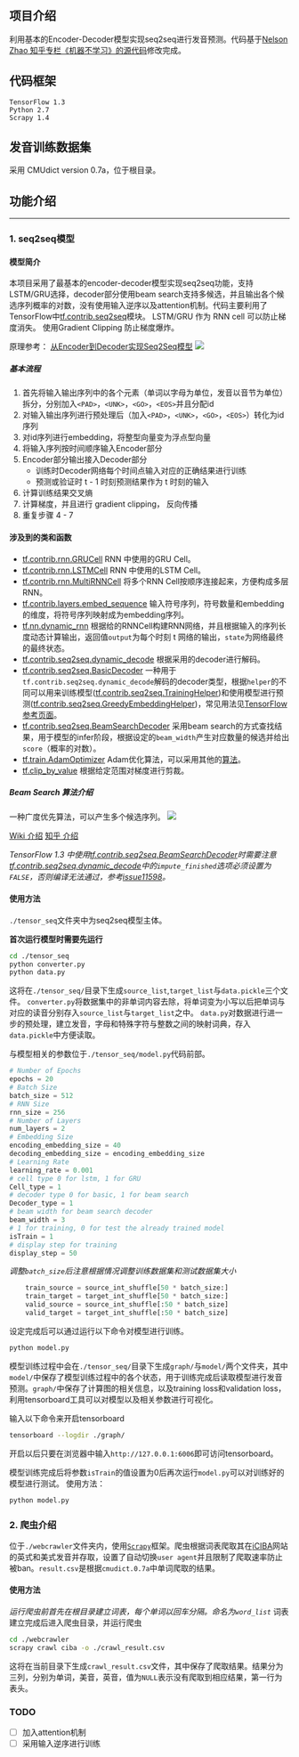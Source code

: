 ## 项目介绍
利用基本的Encoder-Decoder模型实现seq2seq进行发音预测。代码基于[Nelson Zhao 知乎专栏《机器不学习》的源代码](https://github.com/NELSONZHAO/zhihu/tree/master/basic_seq2seq)修改完成。



## 代码框架
```
TensorFlow 1.3
Python 2.7
Scrapy 1.4
```

## 发音训练数据集
采用 CMUdict version 0.7a，位于根目录。

## 功能介绍
---
### 1. seq2seq模型
#### 模型简介
本项目采用了最基本的encoder-decoder模型实现seq2seq功能，支持LSTM/GRU选择，decoder部分使用beam search支持多候选，并且输出各个候选序列概率的对数，没有使用输入逆序以及attention机制。代码主要利用了TensorFlow中[tf.contrib.seq2seq](https://www.tensorflow.org/versions/master/api_docs/python/tf/contrib/seq2seq)模块。
LSTM/GRU 作为 RNN cell 可以防止梯度消失。
使用Gradient Clipping 防止梯度爆炸。

原理参考： [从Encoder到Decoder实现Seq2Seq模型](https://zhuanlan.zhihu.com/p/27608348)
![](https://pic4.zhimg.com/v2-278b5920ac2b4fc8c2319c90eaa7f9db_r.png)

##### 基本流程
1. 首先将输入输出序列中的各个元素（单词以字母为单位，发音以音节为单位）拆分，分别加入`<PAD>`，`<UNK>`，`<GO>`，`<EOS>`并且分配id
2. 对输入输出序列进行预处理后（加入`<PAD>`，`<UNK>`，`<GO>`，`<EOS>`）转化为id序列
3. 对id序列进行embedding，将整型向量变为浮点型向量
4. 将输入序列按时间顺序输入Encoder部分
5.  Encoder部分输出接入Decoder部分
    * 训练时Decoder网络每个时间点输入对应的正确结果进行训练
    * 预测或验证时 t - 1 时刻预测结果作为 t 时刻的输入
6. 计算训练结果交叉熵
7. 计算梯度，并且进行 gradient clipping， 反向传播
8. 重复步骤 4 - 7

#### 涉及到的类和函数
* [tf.contrib.rnn.GRUCell](https://www.tensorflow.org/api_docs/python/tf/contrib/rnn/GRUCell) RNN 中使用的GRU Cell。
* [tf.contrib.rnn.LSTMCell](https://www.tensorflow.org/api_docs/python/tf/contrib/rnn/LSTMCell) RNN 中使用的LSTM Cell。
* [tf.contrib.rnn.MultiRNNCell](https://www.tensorflow.org/api_docs/python/tf/contrib/rnn/MultiRNNCell) 将多个RNN Cell按顺序连接起来，方便构成多层RNN。
* [tf.contrib.layers.embed_sequence](https://www.tensorflow.org/api_docs/python/tf/contrib/layers/embed_sequence) 输入符号序列，符号数量和embedding的维度，将符号序列映射成为embedding序列。
* [tf.nn.dynamic_rnn](https://www.tensorflow.org/api_docs/python/tf/nn/dynamic_rnn) 根据给的RNNCell构建RNN网络，并且根据输入的序列长度动态计算输出，返回值`output`为每个时刻 t 网络的输出，`state`为网络最终的最终状态。
* [tf.contrib.seq2seq.dynamic_decode](https://www.tensorflow.org/api_docs/python/tf/contrib/seq2seq/dynamic_decode) 根据采用的decoder进行解码。
* [tf.contrib.seq2seq.BasicDecoder](https://www.tensorflow.org/api_docs/python/tf/contrib/seq2seq/BasicDecoder) 一种用于`tf.contrib.seq2seq.dynamic_decode`解码的decoder类型，根据`helper`的不同可以用来训练模型([tf.contrib.seq2seq.TrainingHelper](https://www.tensorflow.org/api_docs/python/tf/contrib/seq2seq/TrainingHelper))和使用模型进行预测([tf.contrib.seq2seq.GreedyEmbeddingHelper](https://www.tensorflow.org/api_docs/python/tf/contrib/seq2seq/GreedyEmbeddingHelper))，常见用法见[TensorFlow参考页面](https://www.tensorflow.org/versions/master/api_guides/python/contrib.seq2seq#Dynamic_Decoding)。
* [tf.contrib.seq2seq.BeamSearchDecoder](https://www.tensorflow.org/versions/master/api_docs/python/tf/contrib/seq2seq/BasicDecoder) 采用beam search的方式查找结果，用于模型的infer阶段，根据设定的`beam_width`产生对应数量的候选并给出`score`（概率的对数）。
* [tf.train.AdamOptimizer](https://www.tensorflow.org/versions/master/api_docs/python/tf/train/AdamOptimizer) Adam优化算法，可以采用其他的[算法](https://www.tensorflow.org/versions/master/api_guides/python/train#Optimizers)。
* [tf.clip_by_value](https://www.tensorflow.org/versions/master/api_docs/python/tf/clip_by_value) 根据给定范围对梯度进行剪裁。
##### Beam Search 算法介绍
一种广度优先算法，可以产生多个候选序列。
![](https://raw.githubusercontent.com/yanwii/seq2seq/master/img/beamsearch.png)

[Wiki 介绍](https://en.wikipedia.org/wiki/Beam_search)
[知乎 介绍](https://www.zhihu.com/question/54356960)

*TensorFlow 1.3 中使用[tf.contrib.seq2seq.BeamSearchDecoder](https://www.tensorflow.org/api_docs/python/tf/contrib/seq2seq/BeamSearchDecoder)时需要注意[tf.contrib.seq2seq.dynamic_decode](tf.contrib.seq2seq.dynamic_decode)中的`impute_finished`选项必须设置为`FALSE`，否则编译无法通过，参考[issue11598](https://github.com/tensorflow/tensorflow/issues/11598)。*


#### 使用方法
`./tensor_seq`文件夹中为seq2seq模型主体。

**首次运行模型时需要先运行**
```bash
cd ./tensor_seq
python converter.py
python data.py
```
这将在`./tensor_seq/`目录下生成`source_list`,`target_list`与`data.pickle`三个文件。
`converter.py`将数据集中的非单词内容去除，将单词变为小写以后把单词与对应的读音分别存入`source_list`与`target_list`之中。
`data.py`对数据进行进一步的预处理，建立发音，字母和特殊字符与整数之间的映射词典，存入`data.pickle`中方便读取。

与模型相关的参数位于`./tensor_seq/model.py`代码前部。
```python
# Number of Epochs
epochs = 20
# Batch Size
batch_size = 512
# RNN Size
rnn_size = 256
# Number of Layers
num_layers = 2
# Embedding Size
encoding_embedding_size = 40
decoding_embedding_size = encoding_embedding_size
# Learning Rate
learning_rate = 0.001
# cell type 0 for lstm, 1 for GRU
Cell_type = 1
# decoder type 0 for basic, 1 for beam search
Decoder_type = 1
# beam width for beam search decoder
beam_width = 3
# 1 for training, 0 for test the already trained model
isTrain = 1
# display step for training
display_step = 50
```
*调整`batch_size`后注意根据情况调整训练数据集和测试数据集大小*
```python
    train_source = source_int_shuffle[50 * batch_size:]
    train_target = target_int_shuffle[50 * batch_size:]
    valid_source = source_int_shuffle[:50 * batch_size]
    valid_target = target_int_shuffle[:50 * batch_size]
```
设定完成后可以通过运行以下命令对模型进行训练。
```bash
python model.py
```
模型训练过程中会在`./tensor_seq/`目录下生成`graph/`与`model/`两个文件夹，其中`model/`中保存了模型训练过程中的各个状态，用于训练完成后读取模型进行发音预测。`graph/`中保存了计算图的相关信息，以及training loss和validation loss，利用tensorboard工具可以对模型以及相关参数进行可视化。

输入以下命令来开启tensorboard
```bash
tensorboard --logdir ./graph/
```
开启以后只要在浏览器中输入`http://127.0.0.1:6006`即可访问tensorboard。

模型训练完成后将参数`isTrain`的值设置为0后再次运行`model.py`可以对训练好的模型进行测试。
使用方法：
```bash
python model.py
```

### 2. 爬虫介绍
位于`./webcrawler`文件夹内，使用[`Scrapy`](https://scrapy.org/)框架。爬虫根据词表爬取其在[iCIBA](http://www.iciba.com/)网站的英式和美式发音并存取，设置了自动切换`user agent`并且限制了爬取速率防止被ban。`result.csv`是根据`cmudict.0.7a`中单词爬取的结果。

#### 使用方法
*运行爬虫前首先在根目录建立词表，每个单词以回车分隔。命名为`word_list`*
词表建立完成后进入爬虫目录，并运行爬虫
```bash
cd ./webcrawler
scrapy crawl ciba -o ./crawl_result.csv
```
这将在当前目录下生成`crawl_result.csv`文件，其中保存了爬取结果。结果分为三列，分别为单词，美音，英音，值为`NULL`表示没有爬取到相应结果，第一行为表头。

### TODO
+ [ ] 加入attention机制
+ [ ] 采用输入逆序进行训练
